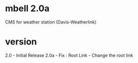 # mbell 2.0a
 CMS for weather station (Davis-Weatherlink)
 
 # version
 
 2.0  - Initial Release
 2.0a - Fix : Root Link - Change the root link
